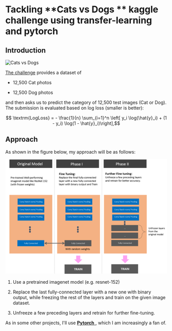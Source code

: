 # Tackling **Cats vs Dogs ** kaggle challenge using **transfer-learning** and pytorch

 

## Introduction

 

![Cats vs Dogs](https://kaggle2.blob.core.windows.net/competitions/kaggle/3362/media/woof_meow.jpg)

 

[The challenge](https://www.kaggle.com/c/dogs-vs-cats-redux-kernels-edition) provides a dataset of

 

-  12,500 Cat photos

-  12,500 Dog photos

 

and then asks us to predict the category of 12,500 test images (Cat or Dog). The submission is evaluated based on log loss (smaller is better):

$$ \textrm{LogLoss} = - \frac{1}{n} \sum_{i=1}^n \left[ y_i \log(\hat{y}_i) + (1 - y_i) \log(1 - \hat{y}_i)\right],$$

 

## Approach

 

As shown in the figure below, my approach will be as follows:

![Approach](./figures/Transfer_Learning.png) 

1.  Use a pretrained imagenet model (e.g. resnet-152)

2.  Replace the last fully-connected layer with a new one with binary output, while freezing the rest of the layers and train on the given image dataset.

3.  Unfreeze a few preceding layers and retrain for further fine-tuning.

 

As in some other projects, I'll use [ **Pytorch** ](pytorch.org), which I am increasingly a fan of.

 
